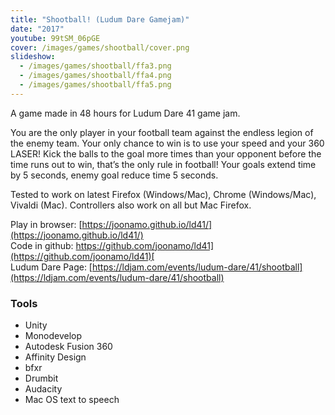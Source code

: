 ```yaml
---
title: "Shootball! (Ludum Dare Gamejam)"
date: "2017"
youtube: 99tSM_06pGE
cover: /images/games/shootball/cover.png
slideshow:
  - /images/games/shootball/ffa3.png
  - /images/games/shootball/ffa4.png
  - /images/games/shootball/ffa5.png
---
```

A game made in 48 hours for Ludum Dare 41 game jam.

You are the only player in your football team against the endless legion of the enemy team. Your only chance to win is to use your speed and your 360 LASER! Kick the balls to the goal more times than your opponent before the time runs out to win, that’s the only rule in football! Your goals extend time by 5 seconds, enemy goal reduce time 5 seconds.

Tested to work on latest Firefox (Windows/Mac), Chrome (Windows/Mac), Vivaldi (Mac). Controllers also work on all but Mac Firefox.

Play in browser: [https://joonamo.github.io/ld41/](https://joonamo.github.io/ld41/)  
Code in github: [https://github.com/joonamo/ld41](https://github.com/joonamo/ld41)[  
](https://github.com/joonamo/ld41￼Ludum)Ludum Dare Page: [https://ldjam.com/events/ludum-dare/41/shootball](https://ldjam.com/events/ludum-dare/41/shootball)

### Tools
- Unity 
- Monodevelop
- Autodesk Fusion 360
- Affinity Design
- bfxr
- Drumbit
- Audacity
- Mac OS text to speech
